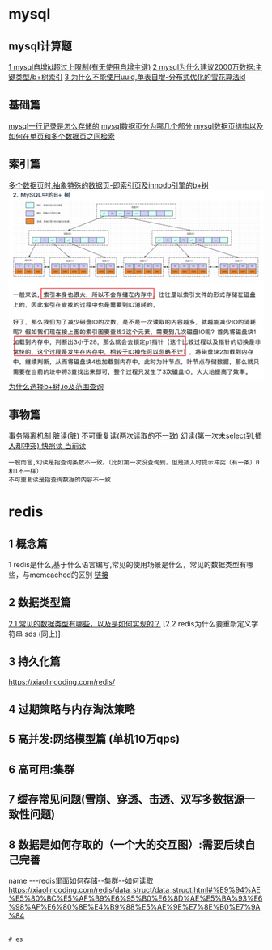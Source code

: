 # mysql
## mysql计算题
[1 mysql自增id超过上限制(有无使用自增主键)](https://mp.weixin.qq.com/s/k0w5jKwR-e2YroArRopwWg)
[2 mysql为什么建议2000万数据:主键类型/b+树索引](https://mp.weixin.qq.com/s/wEeamF6erUipFQnE4DrwlA)
[3 为什么不能使用uuid,单表自增-分布式优化的雪花算法id](https://mp.weixin.qq.com/s/oz20iPdqNp3pHvFoh0zwMA)

## 基础篇
[mysql一行记录是怎么存储的](https://xiaolincoding.com/mysql/base/row_format.html)
[mysql数据页分为哪几个部分](https://mp.weixin.qq.com/s/wEeamF6erUipFQnE4DrwlA)
[mysql数据页结构以及如何在单页和多个数据页之间检索](https://mp.weixin.qq.com/s/QHA80Y2G5UxuRhLT9LBMDg)

## 索引篇
[多个数据页时,抽象特殊的数据页-即索引页及innodb引擎的b+树](https://mp.weixin.qq.com/s/QHA80Y2G5UxuRhLT9LBMDg)
![索引也是存在磁盘上](https://raw.githubusercontent.com/yufanrich/yufanimgs/master/img/202402/20240211_索引存储位置.png)
[为什么选择b+树,io及范围查询](https://mp.weixin.qq.com/s/q2cv-cF8LszowOYmmvi97g)

## 事物篇
[事务隔离机制 脏读(脏) 不可重复读(两次读取的不一致) 幻读(第一次未select到,插入却冲突) 快照读 当前读](https://mp.weixin.qq.com/s/NI8R0BFfeOYaazzZw7AOeg)
```
一般而言,幻读是指查询条数不一致。（比如第一次没查询到，但是插入时提示冲突（有一条）0和1不一样）
不可重复读是指查询数据的内容不一致
```

# redis
## 1 概念篇
1 redis是什么,基于什么语言编写,常见的使用场景是什么，常见的数据类型有哪些，与memcached的区别
[链接](https://www.zhihu.com/question/485080754/answer/2966086644)

## 2 数据类型篇
[2.1 常见的数据类型有哪些，以及是如何实现的？](https://xiaolincoding.com/redis/base/redis_interview.html#%E4%BA%94%E7%A7%8D%E5%B8%B8%E8%A7%81%E7%9A%84-redis-%E6%95%B0%E6%8D%AE%E7%B1%BB%E5%9E%8B%E6%98%AF%E6%80%8E%E4%B9%88%E5%AE%9E%E7%8E%B0)
[2.2 redis为什么要重新定义字符串 sds (同上)]

## 3 持久化篇
https://xiaolincoding.com/redis/

## 4 过期策略与内存淘汰策略

## 5 高并发:网络模型篇 (单机10万qps)

## 6 高可用:集群

## 7 缓存常见问题(雪崩、穿透、击透、双写多数据源一致性问题)

## 8 数据是如何存取的（一个大的交互图）:需要后续自己完善
name ---redis里面如何存储--集群--如何读取
https://xiaolincoding.com/redis/data_struct/data_struct.html#%E9%94%AE%E5%80%BC%E5%AF%B9%E6%95%B0%E6%8D%AE%E5%BA%93%E6%98%AF%E6%80%8E%E4%B9%88%E5%AE%9E%E7%8E%B0%E7%9A%84

```

# es
